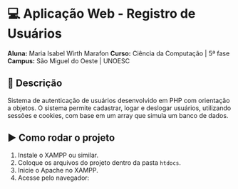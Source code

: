 # 💻 Aplicação Web - Registro de Usuários

**Aluna:** Maria Isabel Wirth Marafon
**Curso:** Ciência da Computação | 5ª fase
**Campus:** São Miguel do Oeste | UNOESC

## 📝 Descrição

Sistema de autenticação de usuários desenvolvido em PHP com orientação a objetos.
O sistema permite cadastrar, logar e deslogar usuários, utilizando sessões e cookies, com base em um array que simula um banco de dados.

## ▶️ Como rodar o projeto

1. Instale o XAMPP ou similar.
2. Coloque os arquivos do projeto dentro da pasta `htdocs`.
3. Inicie o Apache no XAMPP.
4. Acesse pelo navegador:


